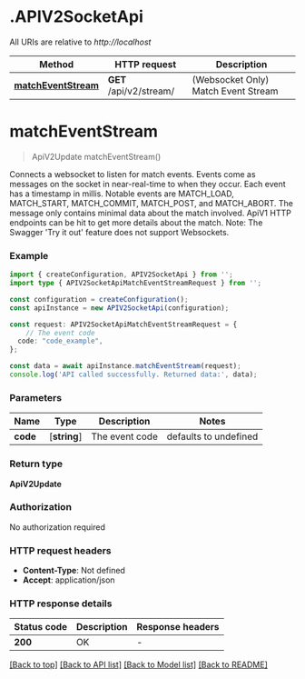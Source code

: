 # .APIV2SocketApi

All URIs are relative to *http://localhost*

Method | HTTP request | Description
------------- | ------------- | -------------
[**matchEventStream**](APIV2SocketApi.md#matchEventStream) | **GET** /api/v2/stream/ | (Websocket Only) Match Event Stream


# **matchEventStream**
> ApiV2Update matchEventStream()

Connects a websocket to listen for match events. Events come as messages on the socket in near-real-time to when they occur. Each event has a timestamp in millis. Notable events are MATCH_LOAD, MATCH_START, MATCH_COMMIT, MATCH_POST, and MATCH_ABORT. The message only contains minimal data about the match involved. ApiV1 HTTP endpoints can be hit to get more details about the match. Note: The Swagger \'Try it out\' feature does not support Websockets. 

### Example


```typescript
import { createConfiguration, APIV2SocketApi } from '';
import type { APIV2SocketApiMatchEventStreamRequest } from '';

const configuration = createConfiguration();
const apiInstance = new APIV2SocketApi(configuration);

const request: APIV2SocketApiMatchEventStreamRequest = {
    // The event code
  code: "code_example",
};

const data = await apiInstance.matchEventStream(request);
console.log('API called successfully. Returned data:', data);
```


### Parameters

Name | Type | Description  | Notes
------------- | ------------- | ------------- | -------------
 **code** | [**string**] | The event code | defaults to undefined


### Return type

**ApiV2Update**

### Authorization

No authorization required

### HTTP request headers

 - **Content-Type**: Not defined
 - **Accept**: application/json


### HTTP response details
| Status code | Description | Response headers |
|-------------|-------------|------------------|
**200** | OK |  -  |

[[Back to top]](#) [[Back to API list]](README.md#documentation-for-api-endpoints) [[Back to Model list]](README.md#documentation-for-models) [[Back to README]](README.md)


